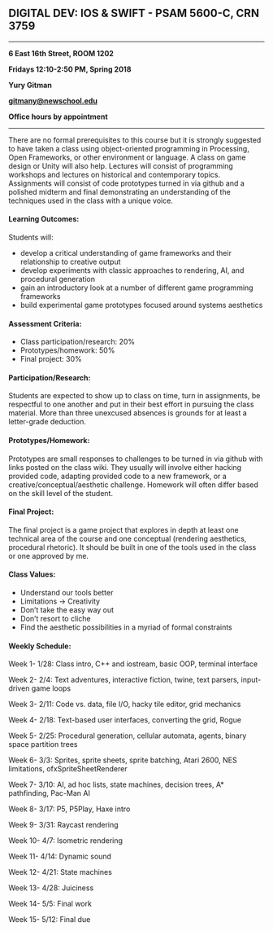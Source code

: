 ## DIGITAL DEV: IOS & SWIFT - PSAM 5600-C, CRN 3759

---

**6 East 16th Street, ROOM 1202**

**Fridays 12:10-2:50 PM, Spring 2018**

**Yury Gitman**

**gitmany@newschool.edu**

**Office hours by appointment**

---

There are no formal prerequisites to this course but it is strongly suggested to have taken a class using object-oriented programming in Processing, Open Frameworks, or other environment or language. A class on game design or Unity will also help. Lectures will consist of programming workshops and lectures on historical and contemporary topics. Assignments will consist of code prototypes turned in via github and a polished midterm and final demonstrating an understanding of the techniques used in the class with a unique voice. 

#### Learning Outcomes: 

Students will:

* develop a critical understanding of game frameworks and their relationship to creative output
* develop experiments with classic approaches to rendering, AI, and procedural generation
* gain an introductory look at a number of different game programming frameworks
* build experimental game prototypes focused around systems aesthetics 

#### Assessment Criteria:	

* Class participation/research: 20%
* Prototypes/homework: 50%
* Final project: 30%

#### Participation/Research: 

Students are expected to show up to class on time, turn in assignments, be respectful to one another and put in their best effort in pursuing the class material. More than three unexcused absences is grounds for at least a letter-grade deduction.

#### Prototypes/Homework: 

Prototypes are small responses to challenges to be turned in via github with links posted on the class wiki. They usually will involve either hacking provided code, adapting provided code to a new framework, or a creative/conceptual/aesthetic challenge. Homework will often differ based on the skill level of the student.

#### Final Project: 

The final project is a game project that explores in depth at least one technical area of the course and one conceptual (rendering aesthetics, procedural rhetoric). It should be built in one of the tools used in the class or one approved by me.

#### Class Values:

* Understand our tools better
* Limitations -> Creativity
* Don’t take the easy way out
* Don’t resort to cliche
* Find the aesthetic possibilities in a myriad of formal constraints

#### Weekly Schedule:

Week 1- 1/28: Class intro, C++ and iostream, basic OOP, terminal interface

Week 2- 2/4: Text adventures, interactive fiction, twine, text parsers, input-driven game loops

Week 3- 2/11: Code vs. data, file I/O, hacky tile editor, grid mechanics

Week 4- 2/18: Text-based user interfaces, converting the grid, Rogue

Week 5- 2/25: Procedural generation, cellular automata, agents, binary space partition trees

Week 6- 3/3: Sprites, sprite sheets, sprite batching, Atari 2600, NES limitations, ofxSpriteSheetRenderer

Week 7- 3/10: AI, ad hoc lists, state machines, decision trees, A* pathfinding, Pac-Man AI

Week 8- 3/17: P5, P5Play, Haxe intro

Week 9- 3/31: Raycast rendering

Week 10- 4/7: Isometric rendering

Week 11- 4/14: Dynamic sound

Week 12- 4/21: State machines

Week 13- 4/28: Juiciness

Week 14- 5/5: Final work

Week 15- 5/12: Final due


